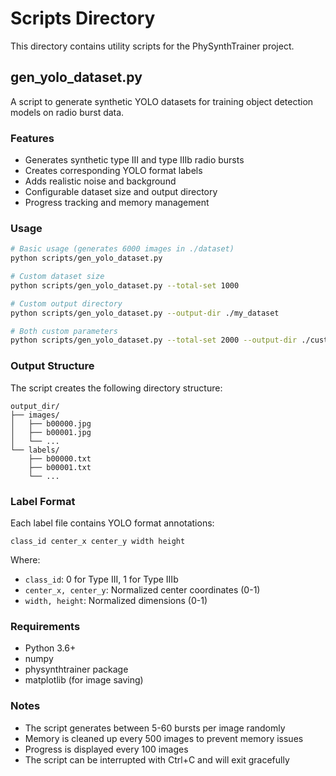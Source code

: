 # Scripts Directory

This directory contains utility scripts for the PhySynthTrainer project.

## gen_yolo_dataset.py

A script to generate synthetic YOLO datasets for training object detection models on radio burst data.

### Features

- Generates synthetic type III and type IIIb radio bursts
- Creates corresponding YOLO format labels
- Adds realistic noise and background
- Configurable dataset size and output directory
- Progress tracking and memory management

### Usage

```bash
# Basic usage (generates 6000 images in ./dataset)
python scripts/gen_yolo_dataset.py

# Custom dataset size
python scripts/gen_yolo_dataset.py --total-set 1000

# Custom output directory
python scripts/gen_yolo_dataset.py --output-dir ./my_dataset

# Both custom parameters
python scripts/gen_yolo_dataset.py --total-set 2000 --output-dir ./custom_dataset
```

### Output Structure

The script creates the following directory structure:

```
output_dir/
├── images/
│   ├── b00000.jpg
│   ├── b00001.jpg
│   └── ...
└── labels/
    ├── b00000.txt
    ├── b00001.txt
    └── ...
```

### Label Format

Each label file contains YOLO format annotations:

```
class_id center_x center_y width height
```

Where:
- `class_id`: 0 for Type III, 1 for Type IIIb
- `center_x, center_y`: Normalized center coordinates (0-1)
- `width, height`: Normalized dimensions (0-1)

### Requirements

- Python 3.6+
- numpy
- physynthtrainer package
- matplotlib (for image saving)

### Notes

- The script generates between 5-60 bursts per image randomly
- Memory is cleaned up every 500 images to prevent memory issues
- Progress is displayed every 100 images
- The script can be interrupted with Ctrl+C and will exit gracefully
